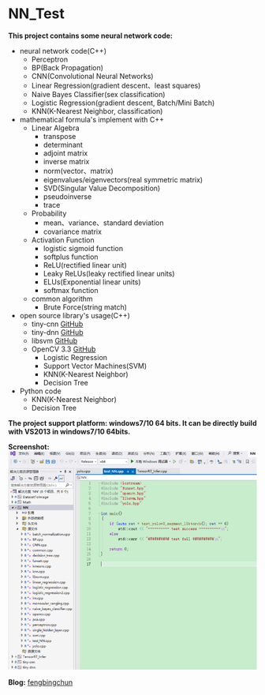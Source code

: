 # NN_Test
**This project contains some neural network code:**
- neural network code(C++)
	- Perceptron
	- BP(Back Propagation)
	- CNN(Convolutional Neural Networks)
	- Linear Regression(gradient descent、least squares)
	- Naive Bayes Classifier(sex classification)
	- Logistic Regression(gradient descent, Batch/Mini Batch)
	- KNN(K-Nearest Neighbor, classification)
- mathematical formula's implement with C++
	- Linear Algebra
		- transpose
		- determinant
		- adjoint matrix
		- inverse matrix
		- norm(vector、matrix)
		- eigenvalues/eigenvectors(real symmetric matrix)
		- SVD(Singular Value Decomposition)
		- pseudoinverse
		- trace
	- Probability
		- mean、variance、standard deviation
		- covariance matrix
	- Activation Function
		- logistic sigmoid function
		- softplus function
		- ReLU(rectified linear unit)
		- Leaky ReLUs(leaky rectified linear units)
		- ELUs(Exponential linear units)
		- softmax function
	- common algorithm
		- Brute Force(string match)
- open source library's usage(C++)
	- tiny-cnn [GitHub](https://github.com/nyanp/tiny-cnn)
	- tiny-dnn [GitHub](https://github.com/tiny-dnn/tiny-dnn)
	- libsvm [GitHub](https://github.com/cjlin1/libsvm)
	- OpenCV 3.3 [GitHub](https://github.com/opencv/opencv)
		- Logistic Regression
		- Support Vector Machines(SVM)
		- KNN(K-Nearest Neighbor)
		- Decision Tree
- Python code
	- KNN(K-Nearest Neighbor)
	- Decision Tree

**The project support platform: windows7/10 64 bits. It can be directly build with VS2013 in windows7/10 64bits.**

**Screenshot:**  
![](https://github.com/fengbingchun/NN_Test/blob/master/prj/x86_x64_vc12/Screenshot.png)


**Blog:** [fengbingchun](http://blog.csdn.net/fengbingchun/article/category/780354)

